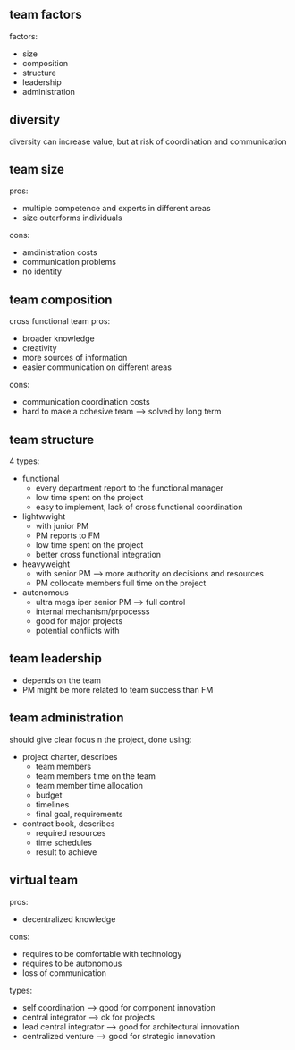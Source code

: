 ## team factors

factors:
* size
* composition
* structure
* leadership
* administration

## diversity

diversity can increase value, but at risk of coordination and communication

## team size

pros:
* multiple competence and experts in different areas
* size outerforms individuals

cons:
* amdinistration costs
* communication problems
* no identity

## team composition

cross functional team pros:
* broader knowledge
* creativity
* more sources of information
* easier communication on different areas

cons:
* communication coordination costs
* hard to make a cohesive team --> solved by long term

## team structure

4 types:
* functional
    * every department report to the functional manager
    * low time spent on the project
    * easy to implement, lack of cross functional coordination
* lightwwight
    * with junior PM
    * PM reports to FM
    * low time spent on the project
    * better cross functional integration
* heavyweight
    * with senior PM --> more authority on decisions and resources
    * PM collocate members full time on the project
* autonomous
    * ultra mega iper senior PM --> full control
    * internal mechanism/prpocesss
    * good for major projects
    * potential conflicts with 
    
## team leadership

* depends on the team
* PM might be more related to team success than FM

## team administration

should give clear focus n the project, done using:
* project charter, describes
    * team members
    * team members time on the team
    * team member time allocation
    * budget
    * timelines
    * final goal, requirements
* contract book, describes
    * required resources
    * time schedules
    * result to achieve

## virtual team

pros:
* decentralized knowledge

cons:
* requires to be comfortable with technology
* requires to be autonomous
* loss of communication

types:
* self coordination --> good for component innovation
* central integrator --> ok for projects
* lead central integrator --> good for architectural innovation
* centralized venture --> good for strategic innovation